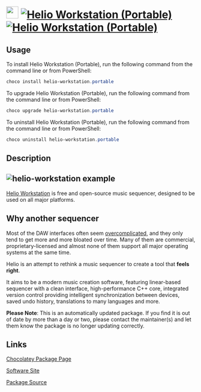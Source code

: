﻿# <img src="https://cdn.jsdelivr.net/gh/mkevenaar/chocolatey-packages@04dc5eb5743f7aec66c0fd7a583fe56cb80aa51a/icons/helio-workstation.png" width="32" height="32"/> [![Helio Workstation (Portable)](https://img.shields.io/chocolatey/v/helio-workstation.portable.svg?label=Helio+Workstation+(Portable))](https://community.chocolatey.org/packages/helio-workstation.portable) [![Helio Workstation (Portable)](https://img.shields.io/chocolatey/dt/helio-workstation.portable.svg)](https://community.chocolatey.org/packages/helio-workstation.portable)

## Usage

To install Helio Workstation (Portable), run the following command from the command line or from PowerShell:

```powershell
choco install helio-workstation.portable
```

To upgrade Helio Workstation (Portable), run the following command from the command line or from PowerShell:

```powershell
choco upgrade helio-workstation.portable
```

To uninstall Helio Workstation (Portable), run the following command from the command line or from PowerShell:

```powershell
choco uninstall helio-workstation.portable
```

## Description

## ![helio-workstation example](https://cdn.jsdelivr.net/gh/helio-fm/helio-workstation@30a8ba6b1ab4d5421887dce9fc0eae77e3c266fc/Resources/screen-v2.png)

[Helio Workstation](https://helio.fm) is free and open-source music sequencer, designed to be used on all major platforms.

## Why another sequencer

Most of the DAW interfaces often seem [overcomplicated](http://mashable.com/2015/09/18/german-u-boat/), and they only tend to get more and more bloated over time. Many of them are commercial, proprietary-licensed and almost none of them support all major operating systems at the same time.

Helio is an attempt to rethink a music sequencer to create a tool that **feels right**.

It aims to be a modern music creation software, featuring linear-based sequencer with a clean interface, high-performance C++ core, integrated version control providing intelligent synchronization between devices, saved undo history, translations to many languages and more.

**Please Note**: This is an automatically updated package. If you find it is
out of date by more than a day or two, please contact the maintainer(s) and
let them know the package is no longer updating correctly.


## Links

[Chocolatey Package Page](https://community.chocolatey.org/packages/helio-workstation.portable)

[Software Site](https://helio.fm/)

[Package Source](https://github.com/mkevenaar/chocolatey-packages/tree/master/automatic/helio-workstation.portable)

